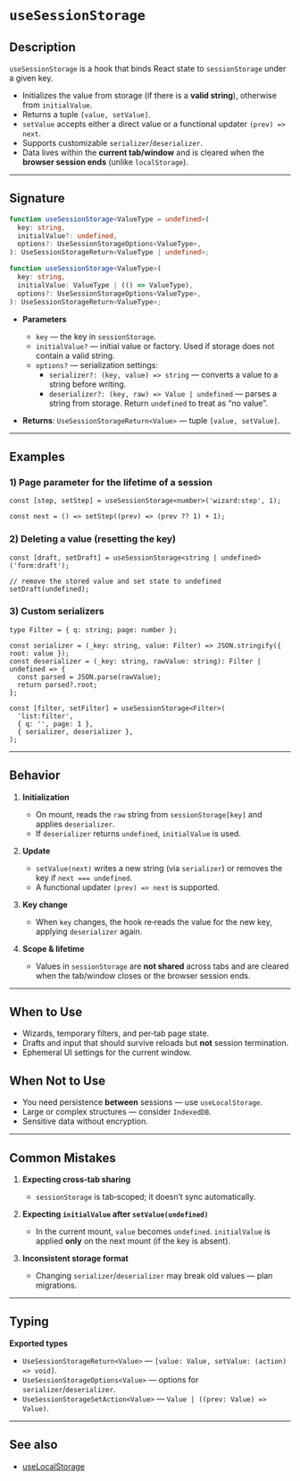 # `useSessionStorage`

## Description

`useSessionStorage` is a hook that binds React state to `sessionStorage` under a given key.

- Initializes the value from storage (if there is a **valid string**), otherwise from `initialValue`.
- Returns a tuple `[value, setValue]`.
- `setValue` accepts either a direct value or a functional updater `(prev) => next`.
- Supports customizable `serializer`/`deserializer`.
- Data lives within the **current tab/window** and is cleared when the **browser session ends** (unlike `localStorage`).

---

## Signature

```ts
function useSessionStorage<ValueType = undefined>(
  key: string,
  initialValue?: undefined,
  options?: UseSessionStorageOptions<ValueType>,
): UseSessionStorageReturn<ValueType | undefined>;

function useSessionStorage<ValueType>(
  key: string,
  initialValue: ValueType | (() => ValueType),
  options?: UseSessionStorageOptions<ValueType>,
): UseSessionStorageReturn<ValueType>;
```

- **Parameters**
   - `key` — the key in `sessionStorage`.
   - `initialValue?` — initial value or factory. Used if storage does not contain a valid string.
   - `options?` — serialization settings:
      - `serializer?: (key, value) => string` — converts a value to a string before writing.
      - `deserializer?: (key, raw) => Value | undefined` — parses a string from storage. Return `undefined` to treat as “no value”.

- **Returns**: `UseSessionStorageReturn<Value>` — tuple `[value, setValue]`.

---

## Examples

### 1) Page parameter for the lifetime of a session
```tsx
const [step, setStep] = useSessionStorage<number>('wizard:step', 1);

const next = () => setStep((prev) => (prev ?? 1) + 1);
```

### 2) Deleting a value (resetting the key)
```tsx
const [draft, setDraft] = useSessionStorage<string | undefined>('form:draft');

// remove the stored value and set state to undefined
setDraft(undefined);
```

### 3) Custom serializers
```tsx
type Filter = { q: string; page: number };

const serializer = (_key: string, value: Filter) => JSON.stringify({ root: value });
const deserializer = (_key: string, rawValue: string): Filter | undefined => {
  const parsed = JSON.parse(rawValue);
  return parsed?.root;
};

const [filter, setFilter] = useSessionStorage<Filter>(
  'list:filter',
  { q: '', page: 1 },
  { serializer, deserializer },
);
```

---

## Behavior

1. **Initialization**
   - On mount, reads the `raw` string from `sessionStorage[key]` and applies `deserializer`.
   - If `deserializer` returns `undefined`, `initialValue` is used.

2. **Update**
   - `setValue(next)` writes a new string (via `serializer`) or removes the key if `next === undefined`.
   - A functional updater `(prev) => next` is supported.

3. **Key change**
   - When `key` changes, the hook re‑reads the value for the new key, applying `deserializer` again.

4. **Scope & lifetime**
   - Values in `sessionStorage` are **not shared** across tabs and are cleared when the tab/window closes or the browser session ends.

---

## When to Use

- Wizards, temporary filters, and per‑tab page state.
- Drafts and input that should survive reloads but **not** session termination.
- Ephemeral UI settings for the current window.

## When **Not** to Use

- You need persistence **between** sessions — use `useLocalStorage`.
- Large or complex structures — consider `IndexedDB`.
- Sensitive data without encryption.

---

## Common Mistakes

1. **Expecting cross‑tab sharing**
   - `sessionStorage` is tab‑scoped; it doesn’t sync automatically.

2. **Expecting `initialValue` after `setValue(undefined)`**
   - In the current mount, `value` becomes `undefined`. `initialValue` is applied **only** on the next mount (if the key is absent).

3. **Inconsistent storage format**
   - Changing `serializer`/`deserializer` may break old values — plan migrations.

---

## Typing

**Exported types**

- `UseSessionStorageReturn<Value>` — `[value: Value, setValue: (action) => void]`.
- `UseSessionStorageOptions<Value>` — options for `serializer`/`deserializer`.
- `UseSessionStorageSetAction<Value>` — `Value | ((prev: Value) => Value)`.

---

## See also

- [useLocalStorage](useLocalStorage.md)
